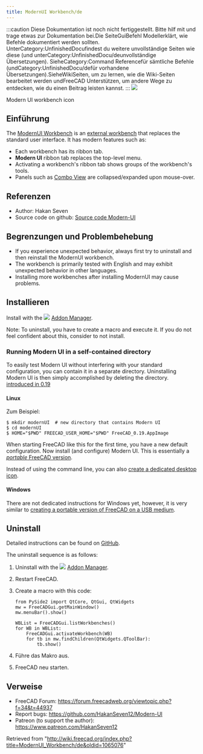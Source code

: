 ```yaml
---
title: ModernUI Workbench/de
---
```

:::caution
Diese Dokumentation ist noch nicht fertiggestellt. Bitte hilf mit und trage etwas zur Dokumentation bei.Die SeiteGuiBefehl Modellerklärt, wie Befehle dokumentiert werden sollten. UnterCategory:UnfinishedDocufindest du weitere unvollständige Seiten wie diese (und unterCategory:UnfinishedDocu/deunvollständige Übersetzungen). SieheCategory:Command Referencefür sämtliche Befehle (undCategory:UnfinishedDocu/defür vorhandene Übersetzungen).SieheWikiSeiten, um zu lernen, wie die Wiki-Seiten bearbeitet werden undFreeCAD Unterstützen, um andere Wege zu entdecken, wie du einen Beitrag leisten kannst.
:::
![](/images/ModernUI_workbench_icon.svg)

Modern UI workbench icon

## Einführung

The [ModernUI Workbench](/ModernUI_Workbench "ModernUI Workbench") is an [external workbench](/External_workbenches "External workbenches") that replaces the standard user interface. It has modern features such as:

* Each workbench has its ribbon tab.
* **Modern UI** ribbon tab replaces the top-level menu.
* Activating a workbench's ribbon tab shows groups of the workbench's tools.
* Panels such as [Combo View](/Combo_view "Combo view") are collapsed/expanded upon mouse-over.

## Referenzen

* Author: Hakan Seven
* Source code on github: [Source code Modern-UI](https://github.com/HakanSeven12/Modern-UI)

## Begrenzungen und Problembehebung

* If you experience unexpected behavior, always first try to uninstall and then reinstall the ModernUI workbench.
* The workbench is primarily tested with English and may exhibit unexpected behavior in other languages.
* Installing more workbenches after installing ModernUI may cause problems.

## Installieren

Install with the ![](/images/Std_AddonMgr.svg) [Addon Manager](/Std_AddonMgr "Std AddonMgr").

Note: To uninstall, you have to create a macro and execute it. If you do not feel confident about this, consider to not install.

### Running Modern UI in a self-contained directory

To easily test Modern UI without interfering with your standard configuration, you can contain it in a separate directory. Uninstalling Modern UI is then simply accomplished by deleting the directory. [introduced in 0.19](/Release_notes_0.19 "Release notes 0.19")

#### Linux

Zum Beispiel:

```
$ mkdir modernUI  # new directory that contains Modern UI
$ cd modernUI
$ HOME="$PWD" FREECAD_USER_HOME="$PWD" FreeCAD_0.19.AppImage

```

When starting FreeCAD like this for the first time, you have a new default configuration. Now install (and configure) Modern UI. This is essentially a [*portable* FreeCAD version](/Download#Notes_for_GNU.2FLinux_users "Download").

Instead of using the command line, you can also [create a dedicated desktop icon](/Start_up_and_Configuration#Starting_FreeCAD_from_the_desktop "Start up and Configuration").

#### Windows

There are not dedicated instructions for Windows yet, however, it is very similar to [creating a portable version of FreeCAD on a USB medium](/Start_up_and_Configuration#Starting_FreeCAD_from_a_portable_USB_medium "Start up and Configuration").

## Uninstall

Detailed instructions can be found on [GitHub](https://github.com/HakanSeven12/Modern-UI#uninstallation).

The uninstall sequence is as follows:

1. Uninstall with the ![](/images/AddonManager.svg) [Addon Manager](/Std_AddonMgr "Std AddonMgr").
2. Restart FreeCAD.
3. Create a macro with this code:

   ```
   from PySide2 import QtCore, QtGui, QtWidgets
   mw = FreeCADGui.getMainWindow()
   mw.menuBar().show()
    
   WBList = FreeCADGui.listWorkbenches()
   for WB in WBList:
       FreeCADGui.activateWorkbench(WB)
       for tb in mw.findChildren(QtWidgets.QToolBar):
           tb.show()

   ```
4. Führe das Makro aus.
5. FreeCAD neu starten.

## Verweise

* FreeCAD Forum: <https://forum.freecadweb.org/viewtopic.php?f=34&t=44937>
* Report bugs: <https://github.com/HakanSeven12/Modern-UI>
* Patreon (to support the author): <https://www.patreon.com/HakanSeven12>

Retrieved from "<http://wiki.freecad.org/index.php?title=ModernUI_Workbench/de&oldid=1065076>"